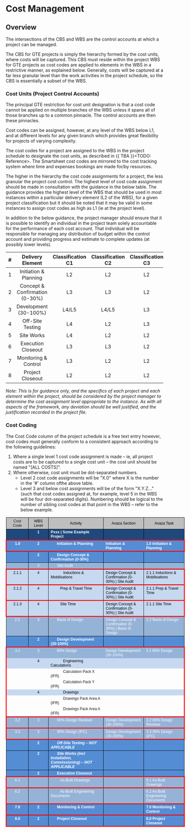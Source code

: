 # Cost Management 

## Overview

The intersections of the CBS and WBS are the control accounts at which a project can be managed.

The CBS for GTE projects is simply the hierarchy formed by the cost units, where costs will be captured. This CBS must reside within the project WBS for GTE projects as cost codes are applied to elements in the WBS in a restrictive manner, as explained below. Generally, costs will be captured at a far less granular level than the work activities in the project schedule, so the CBS is essentially a subset of the WBS.

### Cost Units (Project Control Accounts)

The principal GTE restriction for cost unit designation is that a cost code cannot be applied on multiple branches of the WBS unless it spans all of those branches up to a common pinnacle. The control accounts are then these pinnacles.

Cost codes can be assigned, however, at any level of the WBS below L1, and at different levels for any given branch which provides great flexibility for projects of varying complexity.

The cost codes for a project are assigned to the WBS in the project schedule to designate the cost units, as described in {{ TBA }}<TODO: Reference>. The Smartsheet cost codes are mirrored to the cost tracking system where time and expenses bookings are made for/by resources.

The higher in the hierarchy the cost code assignments for a project, the less granular the project cost control. The highest level of cost code assignment should be made in consultation with the guidance in the below table. The guidance provides the highest level of the WBS that should be used in most instances within a particular delivery element (L2 of the WBS), for a given project classification but it should be noted that it may be valid in some instances to assign cost codes as high as L1 (ie at the project level).

In addition to the below guidance, the project manager should ensure that it is possible to identify an individual in the project team solely accountable for the performance of each cost account. That individual will be responsible for managing any distribution of budget within the control account and providing progress and estimate to complete updates (at possibly lower levels).



|  #  | Delivery Element | Classification C1 | Classification C2 | Classification C3 |
| :-: | :--------------: | :---------------: | :---------------: | :---------------: |
| 1 | Initiation & Planning | L2 | L2 | L2 |
| 2 | Concept & Confirmation (0-30%) | L3 | L3 | L2 |
| 3 | Development (30-100%) | L4/L5 | L4/L5 | L3 |
| 4 | Off-Site Testing | L4 | L2 | L3 |
| 5 | Site Works | L4 | L2 | L2 |
| 6 | Execution Closeout | L3 | L3 | L2 |
| 7 | Monitoring & Control | L3 | L2 | L2 |
| 8 | Project Closeout | L2 | L2 | L2 |

*Note: This is for guidance only, and the specifics of each project and each element within the project, should be considered by the project manager to determine the cost assignment level appropriate to the instance. As with all aspects of the framework, any deviation should be well justified, and the justification recorded in the project file.*


### Cost Coding

The Cost Code column of the project schedule is a free text entry however, cost codes must generally conform to a consistent approach according to the following guidelines:

1. Where a single level 1 cost code assignment is made – ie, all project costs are to be captured to a single cost unit – the cost unit should be named "[ALL COSTS]".
2. Where otherwise, cost unit must be dot-separated numbers.
    - Level 2 cost code assignments will be "X.0" where X is the number in the '#' column ofthe above table.
    - Level 3 and below cost assignments will be of the form "X.Y.Z…" (such that cost codes assigned at, for example, level 5 in the WBS will be four dot-separated digits). Numbering should be logical to the number of sibling cost codes at that point in the WBS – refer to the below example.

<table style="width: 4.3e+2pt;border-collapse:collapse;border:none;">
    <thead>
        <tr>
            <td style="width:49.65pt;border:solid windowtext 1.0pt;background:#BFBFBF;padding:0cm 5.4pt 0cm 5.4pt;">
                <p style='margin-top:3.0pt;margin-right:0cm;margin-bottom:3.0pt;margin-left:0cm;text-align:center;font-size:13px;font-family:"Calibri",sans-serif;'><span style="font-size:12px;">Cost Code</span></p>
            </td>
            <td style="width:42.5pt;border:solid windowtext 1.0pt;border-left:   none;background:#BFBFBF;padding:0cm 5.4pt 0cm 5.4pt;">
                <p style='margin-top:3.0pt;margin-right:0cm;margin-bottom:3.0pt;margin-left:0cm;text-align:center;font-size:13px;font-family:"Calibri",sans-serif;'><span style="font-size:12px;color:black;">WBS Level</span></p>
            </td>
            <td style="width:5.0cm;border:solid windowtext 1.0pt;border-left:   none;background:#BFBFBF;padding:0cm 5.4pt 0cm 5.4pt;">
                <p style='margin-top:3.0pt;margin-right:0cm;margin-bottom:3.0pt;margin-left:0cm;text-align:center;font-size:13px;font-family:"Calibri",sans-serif;'><span style="font-size:12px;color:black;">Activity</span></p>
            </td>
            <td style="width:99.25pt;border:solid windowtext 1.0pt;border-left:   none;background:#BFBFBF;padding:0cm 5.4pt 0cm 5.4pt;">
                <p style='margin-top:3.0pt;margin-right:0cm;margin-bottom:3.0pt;margin-left:0cm;text-align:center;font-size:13px;font-family:"Calibri",sans-serif;'><span style="font-size:12px;color:black;">Avaza Section</span></p>
            </td>
            <td style="width:99.25pt;border:solid windowtext 1.0pt;border-left:   none;background:#BFBFBF;padding:0cm 5.4pt 0cm 5.4pt;">
                <p style='margin-top:3.0pt;margin-right:0cm;margin-bottom:3.0pt;margin-left:0cm;text-align:center;font-size:13px;font-family:"Calibri",sans-serif;'><span style="font-size:12px;color:black;">Avaza Task</span></p>
            </td>
        </tr>
    </thead>
    <tbody>
        <tr>
            <td style="width: 49.65pt;border-top: none;border-left: 1pt solid windowtext;border-bottom: 2.25pt solid red;border-right: 1pt solid windowtext;background: rgb(31, 73, 125);padding: 0cm 5.4pt;vertical-align: top;">
                <p style='margin-top:2.0pt;margin-right:0cm;margin-bottom:2.0pt;margin-left:0cm;font-size:15px;font-family:"Calibri",sans-serif;text-align:center;'><strong><span style="font-size:12px;color:white;">&nbsp;</span></strong></p>
            </td>
            <td style="width: 42.5pt;border-top: none;border-left: none;border-bottom: 2.25pt solid red;border-right: 1pt solid windowtext;background: rgb(31, 73, 125);padding: 0cm 5.4pt;vertical-align: top;">
                <p style='margin-top:2.0pt;margin-right:0cm;margin-bottom:2.0pt;margin-left:0cm;font-size:15px;font-family:"Calibri",sans-serif;text-align:center;'><strong><span style="font-size:12px;color:white;">1</span></strong></p>
            </td>
            <td style="width: 5cm;border-top: none;border-left: none;border-bottom: 2.25pt solid red;border-right: 1pt solid windowtext;background: rgb(31, 73, 125);padding: 0cm 5.4pt;vertical-align: top;">
                <p style='margin-top:2.0pt;margin-right:0cm;margin-bottom:2.0pt;margin-left:0cm;font-size:15px;font-family:"Calibri",sans-serif;'><strong><span style="font-size:12px;color:white;">Pxxx | Some Example Project</span></strong></p>
            </td>
            <td style="width: 99.25pt;border-top: none;border-left: none;border-bottom: 2.25pt solid red;border-right: 1pt solid windowtext;background: rgb(31, 73, 125);padding: 0cm 5.4pt;vertical-align: top;">
                <p style='margin-top:2.0pt;margin-right:0cm;margin-bottom:2.0pt;margin-left:0cm;font-size:15px;font-family:"Calibri",sans-serif;'><strong><span style="font-size:12px;color:white;">&nbsp;</span></strong></p>
            </td>
            <td style="width: 99.25pt;border-top: none;border-left: none;border-bottom: 2.25pt solid red;border-right: 1pt solid windowtext;background: rgb(31, 73, 125);padding: 0cm 5.4pt;vertical-align: top;">
                <p style='margin-top:2.0pt;margin-right:0cm;margin-bottom:2.0pt;margin-left:0cm;font-size:15px;font-family:"Calibri",sans-serif;'><strong><span style="font-size:12px;color:white;">&nbsp;</span></strong></p>
            </td>
        </tr>
        <tr>
            <td style="width: 49.65pt;border-top: none;border-left: 2.25pt solid red;border-bottom: 2.25pt solid red;border-right: none;background: rgb(84, 141, 212);padding: 0cm 5.4pt;vertical-align: top;">
                <p style='margin-top:2.0pt;margin-right:0cm;margin-bottom:2.0pt;margin-left:0cm;font-size:15px;font-family:"Calibri",sans-serif;text-align:center;'><strong><span style="font-size:12px;color:white;">1.0</span></strong></p>
            </td>
            <td style="width: 42.5pt;border-top: none;border-right: none;border-left: none;border-image: initial;border-bottom: 2.25pt solid red;background: rgb(84, 141, 212);padding: 0cm 5.4pt;vertical-align: top;">
                <p style='margin-top:2.0pt;margin-right:0cm;margin-bottom:2.0pt;margin-left:0cm;font-size:15px;font-family:"Calibri",sans-serif;text-align:center;'><strong><span style="font-size:12px;color:white;">2</span></strong></p>
            </td>
            <td style="width: 5cm;border-top: none;border-right: none;border-left: none;border-image: initial;border-bottom: 2.25pt solid red;background: rgb(84, 141, 212);padding: 0cm 5.4pt;vertical-align: top;">
                <p style='margin-top:2.0pt;margin-right:0cm;margin-bottom:2.0pt;margin-left:0cm;font-size:15px;font-family:"Calibri",sans-serif;'><strong><span style="font-size:12px;color:white;">&nbsp; &nbsp; &nbsp; Initiation &amp; Planning</span></strong></p>
            </td>
            <td style="width: 99.25pt;border-top: none;border-right: none;border-left: none;border-image: initial;border-bottom: 2.25pt solid red;background: rgb(84, 141, 212);padding: 0cm 5.4pt;vertical-align: top;">
                <p style='margin-top:2.0pt;margin-right:0cm;margin-bottom:2.0pt;margin-left:0cm;font-size:15px;font-family:"Calibri",sans-serif;'><strong><span style="font-size:12px;color:white;">Initiation &amp; Planning</span></strong></p>
            </td>
            <td style="width: 99.25pt;border-top: none;border-left: none;border-bottom: 2.25pt solid red;border-right: 2.25pt solid red;background: rgb(84, 141, 212);padding: 0cm 5.4pt;vertical-align: top;">
                <p style='margin-top:2.0pt;margin-right:0cm;margin-bottom:2.0pt;margin-left:0cm;font-size:15px;font-family:"Calibri",sans-serif;'><strong><span style="font-size:12px;color:white;">1.0 Initiation &amp; Planning</span></strong></p>
            </td>
        </tr>
        <tr>
            <td style="width: 49.65pt;border-right: 1pt solid windowtext;border-bottom: 1pt solid windowtext;border-left: 1pt solid windowtext;border-image: initial;border-top: none;background: rgb(84, 141, 212);padding: 0cm 5.4pt;vertical-align: top;">
                <p style='margin-top:2.0pt;margin-right:0cm;margin-bottom:2.0pt;margin-left:0cm;font-size:15px;font-family:"Calibri",sans-serif;text-align:center;'><strong><span style="font-size:12px;color:white;">&nbsp;</span></strong></p>
            </td>
            <td style="width: 42.5pt;border-top: none;border-left: none;border-bottom: 1pt solid windowtext;border-right: 1pt solid windowtext;background: rgb(84, 141, 212);padding: 0cm 5.4pt;vertical-align: top;">
                <p style='margin-top:2.0pt;margin-right:0cm;margin-bottom:2.0pt;margin-left:0cm;font-size:15px;font-family:"Calibri",sans-serif;text-align:center;'><strong><span style="font-size:12px;color:white;">2</span></strong></p>
            </td>
            <td style="width: 5cm;border-top: none;border-left: none;border-bottom: 1pt solid windowtext;border-right: 1pt solid windowtext;background: rgb(84, 141, 212);padding: 0cm 5.4pt;vertical-align: top;">
                <p style='margin-top:2.0pt;margin-right:0cm;margin-bottom:2.0pt;margin-left:0cm;font-size:15px;font-family:"Calibri",sans-serif;'><strong><span style="font-size:12px;color:white;">&nbsp; &nbsp; &nbsp; Design Concept &amp; Confirmation (0-30%)</span></strong></p>
            </td>
            <td style="width: 99.25pt;border-top: none;border-left: none;border-bottom: 1pt solid windowtext;border-right: 1pt solid windowtext;background: rgb(84, 141, 212);padding: 0cm 5.4pt;vertical-align: top;">
                <p style='margin-top:2.0pt;margin-right:0cm;margin-bottom:2.0pt;margin-left:0cm;font-size:15px;font-family:"Calibri",sans-serif;'><strong><span style="font-size:12px;color:white;">&nbsp;</span></strong></p>
            </td>
            <td style="width: 99.25pt;border-top: none;border-left: none;border-bottom: 1pt solid windowtext;border-right: 1pt solid windowtext;background: rgb(84, 141, 212);padding: 0cm 5.4pt;vertical-align: top;">
                <p style='margin-top:2.0pt;margin-right:0cm;margin-bottom:2.0pt;margin-left:0cm;font-size:15px;font-family:"Calibri",sans-serif;'><strong><span style="font-size:12px;color:white;">&nbsp;</span></strong></p>
            </td>
        </tr>
        <tr>
            <td style="width: 49.65pt;border-top: none;border-left: 1pt solid windowtext;border-bottom: 2.25pt solid red;border-right: 1pt solid windowtext;background: rgb(149, 179, 215);padding: 0cm 5.4pt;vertical-align: top;">
                <p style='margin-top:2.0pt;margin-right:0cm;margin-bottom:2.0pt;margin-left:0cm;font-size:15px;font-family:"Calibri",sans-serif;text-align:center;'><span style="font-size:12px;color:white;">&nbsp;</span></p>
            </td>
            <td style="width: 42.5pt;border-top: none;border-left: none;border-bottom: 2.25pt solid red;border-right: 1pt solid windowtext;background: rgb(149, 179, 215);padding: 0cm 5.4pt;vertical-align: top;">
                <p style='margin-top:2.0pt;margin-right:0cm;margin-bottom:2.0pt;margin-left:0cm;font-size:15px;font-family:"Calibri",sans-serif;text-align:center;'><span style="font-size:12px;color:white;">3</span></p>
            </td>
            <td style="width: 5cm;border-top: none;border-left: none;border-bottom: 2.25pt solid red;border-right: 1pt solid windowtext;background: rgb(149, 179, 215);padding: 0cm 5.4pt;vertical-align: top;">
                <p style='margin-top:2.0pt;margin-right:0cm;margin-bottom:2.0pt;margin-left:0cm;font-size:15px;font-family:"Calibri",sans-serif;'><span style="font-size:12px;color:white;">&nbsp; &nbsp; &nbsp; Site Audit</span></p>
            </td>
            <td style="width: 99.25pt;border-top: none;border-left: none;border-bottom: 2.25pt solid red;border-right: 1pt solid windowtext;background: rgb(149, 179, 215);padding: 0cm 5.4pt;vertical-align: top;">
                <p style='margin-top:2.0pt;margin-right:0cm;margin-bottom:2.0pt;margin-left:0cm;font-size:15px;font-family:"Calibri",sans-serif;'><span style="font-size:12px;color:white;">&nbsp;</span></p>
            </td>
            <td style="width: 99.25pt;border-top: none;border-left: none;border-bottom: 2.25pt solid red;border-right: 1pt solid windowtext;background: rgb(149, 179, 215);padding: 0cm 5.4pt;vertical-align: top;">
                <p style='margin-top:2.0pt;margin-right:0cm;margin-bottom:2.0pt;margin-left:0cm;font-size:15px;font-family:"Calibri",sans-serif;'><span style="font-size:12px;color:white;">&nbsp;</span></p>
            </td>
        </tr>
        <tr>
            <td style="width: 49.65pt;border-top: none;border-left: 2.25pt solid red;border-bottom: 2.25pt solid red;border-right: 1pt solid windowtext;background: rgb(198, 217, 241);padding: 0cm 5.4pt;vertical-align: top;">
                <p style='margin-top:2.0pt;margin-right:0cm;margin-bottom:2.0pt;margin-left:0cm;font-size:15px;font-family:"Calibri",sans-serif;text-align:center;'><span style="font-size:12px;color:black;">2.1.1</span></p>
            </td>
            <td style="width: 42.5pt;border-top: none;border-left: none;border-bottom: 2.25pt solid red;border-right: 1pt solid windowtext;background: rgb(198, 217, 241);padding: 0cm 5.4pt;vertical-align: top;">
                <p style='margin-top:2.0pt;margin-right:0cm;margin-bottom:2.0pt;margin-left:0cm;font-size:15px;font-family:"Calibri",sans-serif;text-align:center;'><span style="font-size:12px;color:black;">4</span></p>
            </td>
            <td style="width: 5cm;border-top: none;border-left: none;border-bottom: 2.25pt solid red;border-right: 1pt solid windowtext;background: rgb(198, 217, 241);padding: 0cm 5.4pt;vertical-align: top;">
                <p style='margin-top:2.0pt;margin-right:0cm;margin-bottom:2.0pt;margin-left:0cm;font-size:15px;font-family:"Calibri",sans-serif;'><span style="font-size:12px;color:black;">&nbsp; &nbsp; &nbsp; &nbsp; &nbsp; &nbsp; Inductions &amp; Mobilisations</span></p>
            </td>
            <td style="width: 99.25pt;border-top: none;border-left: none;border-bottom: 2.25pt solid red;border-right: 1pt solid windowtext;background: rgb(198, 217, 241);padding: 0cm 5.4pt;vertical-align: top;">
                <p style='margin-top:2.0pt;margin-right:0cm;margin-bottom:2.0pt;margin-left:0cm;font-size:15px;font-family:"Calibri",sans-serif;'><span style="font-size:12px;color:black;">Design Concept &amp; Confirmation (0-30%) | Site Audit</span></p>
            </td>
            <td style="width: 99.25pt;border-top: none;border-left: none;border-bottom: 2.25pt solid red;border-right: 2.25pt solid red;background: rgb(198, 217, 241);padding: 0cm 5.4pt;vertical-align: top;">
                <p style='margin-top:2.0pt;margin-right:0cm;margin-bottom:2.0pt;margin-left:0cm;font-size:15px;font-family:"Calibri",sans-serif;'><span style="font-size:12px;color:black;">2.1.1 Inductions &amp; Mobilisations</span></p>
            </td>
        </tr>
        <tr>
            <td style="width: 49.65pt;border-top: none;border-left: 2.25pt solid red;border-bottom: 2.25pt solid red;border-right: 1pt solid windowtext;background: rgb(198, 217, 241);padding: 0cm 5.4pt;vertical-align: top;">
                <p style='margin-top:2.0pt;margin-right:0cm;margin-bottom:2.0pt;margin-left:0cm;font-size:15px;font-family:"Calibri",sans-serif;text-align:center;'><span style="font-size:12px;color:black;">2.1.2</span></p>
            </td>
            <td style="width: 42.5pt;border-top: none;border-left: none;border-bottom: 2.25pt solid red;border-right: 1pt solid windowtext;background: rgb(198, 217, 241);padding: 0cm 5.4pt;vertical-align: top;">
                <p style='margin-top:2.0pt;margin-right:0cm;margin-bottom:2.0pt;margin-left:0cm;font-size:15px;font-family:"Calibri",sans-serif;text-align:center;'><span style="font-size:12px;color:black;">4</span></p>
            </td>
            <td style="width: 5cm;border-top: none;border-left: none;border-bottom: 2.25pt solid red;border-right: 1pt solid windowtext;background: rgb(198, 217, 241);padding: 0cm 5.4pt;vertical-align: top;">
                <p style='margin-top:2.0pt;margin-right:0cm;margin-bottom:2.0pt;margin-left:0cm;font-size:15px;font-family:"Calibri",sans-serif;'><span style="font-size:12px;color:black;">&nbsp; &nbsp; &nbsp; &nbsp; &nbsp;Prep &amp; Travel Time</span></p>
            </td>
            <td style="width: 99.25pt;border-top: none;border-left: none;border-bottom: 2.25pt solid red;border-right: 1pt solid windowtext;background: rgb(198, 217, 241);padding: 0cm 5.4pt;vertical-align: top;">
                <p style='margin-top:2.0pt;margin-right:0cm;margin-bottom:2.0pt;margin-left:0cm;font-size:15px;font-family:"Calibri",sans-serif;'><span style="font-size:12px;color:black;">Design Concept &amp; Confirmation (0-30%) | Site Audit</span></p>
            </td>
            <td style="width: 99.25pt;border-top: none;border-left: none;border-bottom: 2.25pt solid red;border-right: 2.25pt solid red;background: rgb(198, 217, 241);padding: 0cm 5.4pt;vertical-align: top;">
                <p style='margin-top:2.0pt;margin-right:0cm;margin-bottom:2.0pt;margin-left:0cm;font-size:15px;font-family:"Calibri",sans-serif;'><span style="font-size:12px;color:black;">2.1.1 Prep &amp; Travel Time</span></p>
            </td>
        </tr>
        <tr>
            <td style="width: 49.65pt;border-top: none;border-left: 2.25pt solid red;border-bottom: 2.25pt solid red;border-right: 1pt solid windowtext;background: rgb(198, 217, 241);padding: 0cm 5.4pt;vertical-align: top;">
                <p style='margin-top:2.0pt;margin-right:0cm;margin-bottom:2.0pt;margin-left:0cm;font-size:15px;font-family:"Calibri",sans-serif;text-align:center;'><span style="font-size:12px;color:black;">2.1.3</span></p>
            </td>
            <td style="width: 42.5pt;border-top: none;border-left: none;border-bottom: 2.25pt solid red;border-right: 1pt solid windowtext;background: rgb(198, 217, 241);padding: 0cm 5.4pt;vertical-align: top;">
                <p style='margin-top:2.0pt;margin-right:0cm;margin-bottom:2.0pt;margin-left:0cm;font-size:15px;font-family:"Calibri",sans-serif;text-align:center;'><span style="font-size:12px;color:black;">4</span></p>
            </td>
            <td style="width: 5cm;border-top: none;border-left: none;border-bottom: 2.25pt solid red;border-right: 1pt solid windowtext;background: rgb(198, 217, 241);padding: 0cm 5.4pt;vertical-align: top;">
                <p style='margin-top:2.0pt;margin-right:0cm;margin-bottom:2.0pt;margin-left:0cm;font-size:15px;font-family:"Calibri",sans-serif;'><span style="font-size:12px;color:black;">&nbsp; &nbsp; &nbsp; &nbsp; &nbsp;Site Time</span></p>
            </td>
            <td style="width: 99.25pt;border-top: none;border-left: none;border-bottom: 2.25pt solid red;border-right: 1pt solid windowtext;background: rgb(198, 217, 241);padding: 0cm 5.4pt;vertical-align: top;">
                <p style='margin-top:2.0pt;margin-right:0cm;margin-bottom:2.0pt;margin-left:0cm;font-size:15px;font-family:"Calibri",sans-serif;'><span style="font-size:12px;color:black;">Design Concept &amp; Confirmation (0-30%) | Site Audit</span></p>
            </td>
            <td style="width: 99.25pt;border-top: none;border-left: none;border-bottom: 2.25pt solid red;border-right: 2.25pt solid red;background: rgb(198, 217, 241);padding: 0cm 5.4pt;vertical-align: top;">
                <p style='margin-top:2.0pt;margin-right:0cm;margin-bottom:2.0pt;margin-left:0cm;font-size:15px;font-family:"Calibri",sans-serif;'><span style="font-size:12px;color:black;">2.1.1 Site Time</span></p>
            </td>
        </tr>
        <tr>
            <td style="width: 49.65pt;border-right: 1pt solid windowtext;border-bottom: 1pt solid windowtext;border-left: 1pt solid windowtext;border-image: initial;border-top: none;background: rgb(149, 179, 215);padding: 0cm 5.4pt;vertical-align: top;">
                <p style='margin-top:2.0pt;margin-right:0cm;margin-bottom:2.0pt;margin-left:0cm;font-size:15px;font-family:"Calibri",sans-serif;text-align:center;'><span style="font-size:12px;color:white;">2.2</span></p>
            </td>
            <td style="width: 42.5pt;border-top: none;border-left: none;border-bottom: 1pt solid windowtext;border-right: 1pt solid windowtext;background: rgb(149, 179, 215);padding: 0cm 5.4pt;vertical-align: top;">
                <p style='margin-top:2.0pt;margin-right:0cm;margin-bottom:2.0pt;margin-left:0cm;font-size:15px;font-family:"Calibri",sans-serif;text-align:center;'><span style="font-size:12px;color:white;">3</span></p>
            </td>
            <td style="width: 5cm;border-top: none;border-left: none;border-bottom: 1pt solid windowtext;border-right: 1pt solid windowtext;background: rgb(149, 179, 215);padding: 0cm 5.4pt;vertical-align: top;">
                <p style='margin-top:2.0pt;margin-right:0cm;margin-bottom:2.0pt;margin-left:0cm;font-size:15px;font-family:"Calibri",sans-serif;'><span style="font-size:12px;color:white;">&nbsp; &nbsp; &nbsp; Basis of Design</span></p>
            </td>
            <td style="width: 99.25pt;border-top: none;border-left: none;border-bottom: 1pt solid windowtext;border-right: 1pt solid windowtext;background: rgb(149, 179, 215);padding: 0cm 5.4pt;vertical-align: top;">
                <p style='margin-top:2.0pt;margin-right:0cm;margin-bottom:2.0pt;margin-left:0cm;font-size:15px;font-family:"Calibri",sans-serif;'><span style="font-size:12px;color:white;">Design Concept &amp; Confirmation (0-30%) | Basis of Design</span></p>
            </td>
            <td style="width: 99.25pt;border-top: none;border-left: none;border-bottom: 1pt solid windowtext;border-right: 1pt solid windowtext;background: rgb(149, 179, 215);padding: 0cm 5.4pt;vertical-align: top;">
                <p style='margin-top:2.0pt;margin-right:0cm;margin-bottom:2.0pt;margin-left:0cm;font-size:15px;font-family:"Calibri",sans-serif;'><span style="font-size:12px;color:white;">2.2 Basis of Design</span></p>
            </td>
        </tr>
        <tr>
            <td style="width: 49.65pt;border-top: none;border-left: 1pt solid windowtext;border-bottom: 2.25pt solid red;border-right: 1pt solid windowtext;background: rgb(84, 141, 212);padding: 0cm 5.4pt;vertical-align: top;">
                <p style='margin-top:2.0pt;margin-right:0cm;margin-bottom:2.0pt;margin-left:0cm;font-size:15px;font-family:"Calibri",sans-serif;text-align:center;'><strong><span style="font-size:12px;color:white;">&nbsp;</span></strong></p>
            </td>
            <td style="width: 42.5pt;border-top: none;border-left: none;border-bottom: 2.25pt solid red;border-right: 1pt solid windowtext;background: rgb(84, 141, 212);padding: 0cm 5.4pt;vertical-align: top;">
                <p style='margin-top:2.0pt;margin-right:0cm;margin-bottom:2.0pt;margin-left:0cm;font-size:15px;font-family:"Calibri",sans-serif;text-align:center;'><strong><span style="font-size:12px;color:white;">2</span></strong></p>
            </td>
            <td style="width: 5cm;border-top: none;border-left: none;border-bottom: 2.25pt solid red;border-right: 1pt solid windowtext;background: rgb(84, 141, 212);padding: 0cm 5.4pt;vertical-align: top;">
                <p style='margin-top:2.0pt;margin-right:0cm;margin-bottom:2.0pt;margin-left:0cm;font-size:15px;font-family:"Calibri",sans-serif;'><strong><span style="font-size:12px;color:white;">&nbsp; &nbsp; &nbsp; Design Development (30-100%)</span></strong></p>
            </td>
            <td style="width: 99.25pt;border-top: none;border-left: none;border-bottom: 2.25pt solid red;border-right: 1pt solid windowtext;background: rgb(84, 141, 212);padding: 0cm 5.4pt;vertical-align: top;">
                <p style='margin-top:2.0pt;margin-right:0cm;margin-bottom:2.0pt;margin-left:0cm;font-size:15px;font-family:"Calibri",sans-serif;'><strong><span style="font-size:12px;color:white;">&nbsp;</span></strong></p>
            </td>
            <td style="width: 99.25pt;border-top: none;border-left: none;border-bottom: 2.25pt solid red;border-right: 1pt solid windowtext;background: rgb(84, 141, 212);padding: 0cm 5.4pt;vertical-align: top;">
                <p style='margin-top:2.0pt;margin-right:0cm;margin-bottom:2.0pt;margin-left:0cm;font-size:15px;font-family:"Calibri",sans-serif;'><strong><span style="font-size:12px;color:white;">&nbsp;</span></strong></p>
            </td>
        </tr>
        <tr>
            <td style="width: 49.65pt;border-top: none;border-right: none;border-bottom: none;border-image: initial;border-left: 2.25pt solid red;background: rgb(149, 179, 215);padding: 0cm 5.4pt;vertical-align: top;">
                <p style='margin-top:2.0pt;margin-right:0cm;margin-bottom:2.0pt;margin-left:0cm;font-size:15px;font-family:"Calibri",sans-serif;text-align:center;'><span style="font-size:12px;color:white;">3.1</span></p>
            </td>
            <td style="width: 42.5pt;border: none;background: rgb(149, 179, 215);padding: 0cm 5.4pt;vertical-align: top;">
                <p style='margin-top:2.0pt;margin-right:0cm;margin-bottom:2.0pt;margin-left:0cm;font-size:15px;font-family:"Calibri",sans-serif;text-align:center;'><span style="font-size:12px;color:white;">3</span></p>
            </td>
            <td style="width: 5cm;border: none;background: rgb(149, 179, 215);padding: 0cm 5.4pt;vertical-align: top;">
                <p style='margin-top:2.0pt;margin-right:0cm;margin-bottom:2.0pt;margin-left:0cm;font-size:15px;font-family:"Calibri",sans-serif;'><span style="font-size:12px;color:white;">&nbsp; &nbsp; &nbsp; 60% Design</span></p>
            </td>
            <td style="width: 99.25pt;border: none;background: rgb(149, 179, 215);padding: 0cm 5.4pt;vertical-align: top;">
                <p style='margin-top:2.0pt;margin-right:0cm;margin-bottom:2.0pt;margin-left:0cm;font-size:15px;font-family:"Calibri",sans-serif;'><span style="font-size:12px;color:white;">Design Development (30-100%)</span></p>
            </td>
            <td style="width: 99.25pt;border-top: none;border-bottom: none;border-left: none;border-image: initial;border-right: 2.25pt solid red;background: rgb(149, 179, 215);padding: 0cm 5.4pt;vertical-align: top;">
                <p style='margin-top:2.0pt;margin-right:0cm;margin-bottom:2.0pt;margin-left:0cm;font-size:15px;font-family:"Calibri",sans-serif;'><span style="font-size:12px;color:white;">3.1 60% Design</span></p>
            </td>
        </tr>
        <tr>
            <td style="width: 49.65pt;border-top: none;border-right: none;border-bottom: none;border-image: initial;border-left: 2.25pt solid red;background: rgb(198, 217, 241);padding: 0cm 5.4pt;vertical-align: top;">
                <p style='margin-top:2.0pt;margin-right:0cm;margin-bottom:2.0pt;margin-left:0cm;font-size:15px;font-family:"Calibri",sans-serif;text-align:center;'><span style="font-size:12px;">&nbsp;</span></p>
            </td>
            <td style="width: 42.5pt;border: none;background: rgb(198, 217, 241);padding: 0cm 5.4pt;vertical-align: top;">
                <p style='margin-top:2.0pt;margin-right:0cm;margin-bottom:2.0pt;margin-left:0cm;font-size:15px;font-family:"Calibri",sans-serif;text-align:center;'><span style="font-size:12px;color:black;">4</span></p>
            </td>
            <td style="width: 5cm;border: none;background: rgb(198, 217, 241);padding: 0cm 5.4pt;vertical-align: top;">
                <p style='margin-top:2.0pt;margin-right:0cm;margin-bottom:2.0pt;margin-left:0cm;font-size:15px;font-family:"Calibri",sans-serif;'><span style="font-size:12px;color:black;">&nbsp; &nbsp; &nbsp; &nbsp; &nbsp; &nbsp; Engineering Calculations</span></p>
            </td>
            <td style="width: 99.25pt;border: none;background: rgb(198, 217, 241);padding: 0cm 5.4pt;vertical-align: top;">
                <p style='margin-top:2.0pt;margin-right:0cm;margin-bottom:2.0pt;margin-left:0cm;font-size:15px;font-family:"Calibri",sans-serif;'><span style="font-size:12px;">&nbsp;</span></p>
            </td>
            <td style="width: 99.25pt;border-top: none;border-bottom: none;border-left: none;border-image: initial;border-right: 2.25pt solid red;background: rgb(198, 217, 241);padding: 0cm 5.4pt;vertical-align: top;">
                <p style='margin-top:2.0pt;margin-right:0cm;margin-bottom:2.0pt;margin-left:0cm;font-size:15px;font-family:"Calibri",sans-serif;'><span style="font-size:12px;">&nbsp;</span></p>
            </td>
        </tr>
        <tr>
            <td style="width: 49.65pt;border-top: none;border-right: none;border-bottom: none;border-image: initial;border-left: 2.25pt solid red;padding: 0cm 5.4pt;vertical-align: top;">
                <p style='margin-top:2.0pt;margin-right:0cm;margin-bottom:2.0pt;margin-left:0cm;font-size:15px;font-family:"Calibri",sans-serif;text-align:center;'><span style="font-size:12px;">&nbsp;</span></p>
            </td>
            <td style="width: 42.5pt;border: none;padding: 0cm 5.4pt;vertical-align: top;">
                <p style='margin-top:2.0pt;margin-right:0cm;margin-bottom:2.0pt;margin-left:0cm;font-size:15px;font-family:"Calibri",sans-serif;text-align:center;'><span style="font-size:12px;">&nbsp;</span></p>
            </td>
            <td style="width: 5cm;border: none;padding: 0cm 5.4pt;vertical-align: top;">
                <p style='margin-top:2.0pt;margin-right:0cm;margin-bottom:2.0pt;margin-left:0cm;font-size:15px;font-family:"Calibri",sans-serif;'><span style="font-size:12px;">&nbsp; &nbsp; &nbsp; &nbsp; &nbsp; &nbsp; Calculation Pack X (IFR)</span></p>
            </td>
            <td style="width: 99.25pt;border: none;padding: 0cm 5.4pt;vertical-align: top;">
                <p style='margin-top:2.0pt;margin-right:0cm;margin-bottom:2.0pt;margin-left:0cm;font-size:15px;font-family:"Calibri",sans-serif;'><span style="font-size:12px;">&nbsp;</span></p>
            </td>
            <td style="width: 99.25pt;border-top: none;border-bottom: none;border-left: none;border-image: initial;border-right: 2.25pt solid red;padding: 0cm 5.4pt;vertical-align: top;">
                <p style='margin-top:2.0pt;margin-right:0cm;margin-bottom:2.0pt;margin-left:0cm;font-size:15px;font-family:"Calibri",sans-serif;'><span style="font-size:12px;">&nbsp;</span></p>
            </td>
        </tr>
        <tr>
            <td style="width: 49.65pt;border-top: none;border-right: none;border-bottom: none;border-image: initial;border-left: 2.25pt solid red;padding: 0cm 5.4pt;vertical-align: top;">
                <p style='margin-top:2.0pt;margin-right:0cm;margin-bottom:2.0pt;margin-left:0cm;font-size:15px;font-family:"Calibri",sans-serif;text-align:center;'><span style="font-size:12px;">&nbsp;</span></p>
            </td>
            <td style="width: 42.5pt;border: none;padding: 0cm 5.4pt;vertical-align: top;">
                <p style='margin-top:2.0pt;margin-right:0cm;margin-bottom:2.0pt;margin-left:0cm;font-size:15px;font-family:"Calibri",sans-serif;text-align:center;'><span style="font-size:12px;">&nbsp;</span></p>
            </td>
            <td style="width: 5cm;border: none;padding: 0cm 5.4pt;vertical-align: top;">
                <p style='margin-top:2.0pt;margin-right:0cm;margin-bottom:2.0pt;margin-left:0cm;font-size:15px;font-family:"Calibri",sans-serif;'><span style="font-size:12px;">&nbsp; &nbsp; &nbsp; &nbsp; &nbsp; &nbsp; Calculation Pack Y (IFR)</span></p>
            </td>
            <td style="width: 99.25pt;border: none;padding: 0cm 5.4pt;vertical-align: top;">
                <p style='margin-top:2.0pt;margin-right:0cm;margin-bottom:2.0pt;margin-left:0cm;font-size:15px;font-family:"Calibri",sans-serif;'><span style="font-size:12px;">&nbsp;</span></p>
            </td>
            <td style="width: 99.25pt;border-top: none;border-bottom: none;border-left: none;border-image: initial;border-right: 2.25pt solid red;padding: 0cm 5.4pt;vertical-align: top;">
                <p style='margin-top:2.0pt;margin-right:0cm;margin-bottom:2.0pt;margin-left:0cm;font-size:15px;font-family:"Calibri",sans-serif;'><span style="font-size:12px;">&nbsp;</span></p>
            </td>
        </tr>
        <tr>
            <td style="width: 49.65pt;border-top: none;border-right: none;border-bottom: none;border-image: initial;border-left: 2.25pt solid red;background: rgb(198, 217, 241);padding: 0cm 5.4pt;vertical-align: top;">
                <p style='margin-top:2.0pt;margin-right:0cm;margin-bottom:2.0pt;margin-left:0cm;font-size:15px;font-family:"Calibri",sans-serif;text-align:center;'><span style="font-size:12px;">&nbsp;</span></p>
            </td>
            <td style="width: 42.5pt;border: none;background: rgb(198, 217, 241);padding: 0cm 5.4pt;vertical-align: top;">
                <p style='margin-top:2.0pt;margin-right:0cm;margin-bottom:2.0pt;margin-left:0cm;font-size:15px;font-family:"Calibri",sans-serif;text-align:center;'><span style="font-size:12px;color:black;">4</span></p>
            </td>
            <td style="width: 5cm;border: none;background: rgb(198, 217, 241);padding: 0cm 5.4pt;vertical-align: top;">
                <p style='margin-top:2.0pt;margin-right:0cm;margin-bottom:2.0pt;margin-left:0cm;font-size:15px;font-family:"Calibri",sans-serif;'><span style="font-size:12px;color:black;">&nbsp; &nbsp; &nbsp; &nbsp; &nbsp; &nbsp; Drawings</span></p>
            </td>
            <td style="width: 99.25pt;border: none;background: rgb(198, 217, 241);padding: 0cm 5.4pt;vertical-align: top;">
                <p style='margin-top:2.0pt;margin-right:0cm;margin-bottom:2.0pt;margin-left:0cm;font-size:15px;font-family:"Calibri",sans-serif;'><span style="font-size:12px;">&nbsp;</span></p>
            </td>
            <td style="width: 99.25pt;border-top: none;border-bottom: none;border-left: none;border-image: initial;border-right: 2.25pt solid red;background: rgb(198, 217, 241);padding: 0cm 5.4pt;vertical-align: top;">
                <p style='margin-top:2.0pt;margin-right:0cm;margin-bottom:2.0pt;margin-left:0cm;font-size:15px;font-family:"Calibri",sans-serif;'><span style="font-size:12px;">&nbsp;</span></p>
            </td>
        </tr>
        <tr>
            <td style="width: 49.65pt;border-top: none;border-right: none;border-bottom: none;border-image: initial;border-left: 2.25pt solid red;padding: 0cm 5.4pt;vertical-align: top;">
                <p style='margin-top:2.0pt;margin-right:0cm;margin-bottom:2.0pt;margin-left:0cm;font-size:15px;font-family:"Calibri",sans-serif;text-align:center;'><span style="font-size:12px;">&nbsp;</span></p>
            </td>
            <td style="width: 42.5pt;border: none;padding: 0cm 5.4pt;vertical-align: top;">
                <p style='margin-top:2.0pt;margin-right:0cm;margin-bottom:2.0pt;margin-left:0cm;font-size:15px;font-family:"Calibri",sans-serif;text-align:center;'><span style="font-size:12px;">&nbsp;</span></p>
            </td>
            <td style="width: 5cm;border: none;padding: 0cm 5.4pt;vertical-align: top;">
                <p style='margin-top:2.0pt;margin-right:0cm;margin-bottom:2.0pt;margin-left:0cm;font-size:15px;font-family:"Calibri",sans-serif;'><span style="font-size:12px;">&nbsp; &nbsp; &nbsp; &nbsp; &nbsp; &nbsp; Drawings Pack Area A (IFR)</span></p>
            </td>
            <td style="width: 99.25pt;border: none;padding: 0cm 5.4pt;vertical-align: top;">
                <p style='margin-top:2.0pt;margin-right:0cm;margin-bottom:2.0pt;margin-left:0cm;font-size:15px;font-family:"Calibri",sans-serif;'><span style="font-size:12px;">&nbsp;</span></p>
            </td>
            <td style="width: 99.25pt;border-top: none;border-bottom: none;border-left: none;border-image: initial;border-right: 2.25pt solid red;padding: 0cm 5.4pt;vertical-align: top;">
                <p style='margin-top:2.0pt;margin-right:0cm;margin-bottom:2.0pt;margin-left:0cm;font-size:15px;font-family:"Calibri",sans-serif;'><span style="font-size:12px;">&nbsp;</span></p>
            </td>
        </tr>
        <tr>
            <td style="width: 49.65pt;border-top: none;border-left: 2.25pt solid red;border-bottom: 2.25pt solid red;border-right: none;padding: 0cm 5.4pt;vertical-align: top;">
                <p style='margin-top:2.0pt;margin-right:0cm;margin-bottom:2.0pt;margin-left:0cm;font-size:15px;font-family:"Calibri",sans-serif;text-align:center;'><span style="font-size:12px;">&nbsp;</span></p>
            </td>
            <td style="width: 42.5pt;border-top: none;border-right: none;border-left: none;border-image: initial;border-bottom: 2.25pt solid red;padding: 0cm 5.4pt;vertical-align: top;">
                <p style='margin-top:2.0pt;margin-right:0cm;margin-bottom:2.0pt;margin-left:0cm;font-size:15px;font-family:"Calibri",sans-serif;text-align:center;'><span style="font-size:12px;">&nbsp;</span></p>
            </td>
            <td style="width: 5cm;border-top: none;border-right: none;border-left: none;border-image: initial;border-bottom: 2.25pt solid red;padding: 0cm 5.4pt;vertical-align: top;">
                <p style='margin-top:2.0pt;margin-right:0cm;margin-bottom:2.0pt;margin-left:0cm;font-size:15px;font-family:"Calibri",sans-serif;'><span style="font-size:12px;">&nbsp; &nbsp; &nbsp; &nbsp; &nbsp; &nbsp; Drawings Pack Area A (IFR)</span></p>
            </td>
            <td style="width: 99.25pt;border-top: none;border-right: none;border-left: none;border-image: initial;border-bottom: 2.25pt solid red;padding: 0cm 5.4pt;vertical-align: top;">
                <p style='margin-top:2.0pt;margin-right:0cm;margin-bottom:2.0pt;margin-left:0cm;font-size:15px;font-family:"Calibri",sans-serif;'><span style="font-size:12px;">&nbsp;</span></p>
            </td>
            <td style="width: 99.25pt;border-top: none;border-left: none;border-bottom: 2.25pt solid red;border-right: 2.25pt solid red;padding: 0cm 5.4pt;vertical-align: top;">
                <p style='margin-top:2.0pt;margin-right:0cm;margin-bottom:2.0pt;margin-left:0cm;font-size:15px;font-family:"Calibri",sans-serif;'><span style="font-size:12px;">&nbsp;</span></p>
            </td>
        </tr>
        <tr>
            <td style="width: 49.65pt;border-top: none;border-left: 2.25pt solid red;border-bottom: 2.25pt solid red;border-right: 1pt solid windowtext;background: rgb(149, 179, 215);padding: 0cm 5.4pt;vertical-align: top;">
                <p style='margin-top:2.0pt;margin-right:0cm;margin-bottom:2.0pt;margin-left:0cm;font-size:15px;font-family:"Calibri",sans-serif;text-align:center;'><span style="font-size:12px;color:white;">3.2</span></p>
            </td>
            <td style="width: 42.5pt;border-top: none;border-left: none;border-bottom: 2.25pt solid red;border-right: 1pt solid windowtext;background: rgb(149, 179, 215);padding: 0cm 5.4pt;vertical-align: top;">
                <p style='margin-top:2.0pt;margin-right:0cm;margin-bottom:2.0pt;margin-left:0cm;font-size:15px;font-family:"Calibri",sans-serif;text-align:center;'><span style="font-size:12px;color:white;">3</span></p>
            </td>
            <td style="width: 5cm;border-top: none;border-left: none;border-bottom: 2.25pt solid red;border-right: 1pt solid windowtext;background: rgb(149, 179, 215);padding: 0cm 5.4pt;vertical-align: top;">
                <p style='margin-top:2.0pt;margin-right:0cm;margin-bottom:2.0pt;margin-left:0cm;font-size:15px;font-family:"Calibri",sans-serif;'><span style="font-size:12px;color:white;">&nbsp; &nbsp; &nbsp; 60% Design Reviews</span></p>
            </td>
            <td style="width: 99.25pt;border-top: none;border-left: none;border-bottom: 2.25pt solid red;border-right: 1pt solid windowtext;background: rgb(149, 179, 215);padding: 0cm 5.4pt;vertical-align: top;">
                <p style='margin-top:2.0pt;margin-right:0cm;margin-bottom:2.0pt;margin-left:0cm;font-size:15px;font-family:"Calibri",sans-serif;'><span style="font-size:12px;color:white;">Design Development (30-100%)</span></p>
            </td>
            <td style="width: 99.25pt;border-top: none;border-left: none;border-bottom: 2.25pt solid red;border-right: 2.25pt solid red;background: rgb(149, 179, 215);padding: 0cm 5.4pt;vertical-align: top;">
                <p style='margin-top:2.0pt;margin-right:0cm;margin-bottom:2.0pt;margin-left:0cm;font-size:15px;font-family:"Calibri",sans-serif;'><span style="font-size:12px;color:white;">3.2 60% Design Reviews</span></p>
            </td>
        </tr>
        <tr>
            <td style="width: 49.65pt;border-top: none;border-left: 2.25pt solid red;border-bottom: 2.25pt solid red;border-right: 1pt solid windowtext;background: rgb(149, 179, 215);padding: 0cm 5.4pt;vertical-align: top;">
                <p style='margin-top:2.0pt;margin-right:0cm;margin-bottom:2.0pt;margin-left:0cm;font-size:15px;font-family:"Calibri",sans-serif;text-align:center;'><span style="font-size:12px;color:white;">3.3</span></p>
            </td>
            <td style="width: 42.5pt;border-top: none;border-left: none;border-bottom: 2.25pt solid red;border-right: 1pt solid windowtext;background: rgb(149, 179, 215);padding: 0cm 5.4pt;vertical-align: top;">
                <p style='margin-top:2.0pt;margin-right:0cm;margin-bottom:2.0pt;margin-left:0cm;font-size:15px;font-family:"Calibri",sans-serif;text-align:center;'><span style="font-size:12px;color:white;">3</span></p>
            </td>
            <td style="width: 5cm;border-top: none;border-left: none;border-bottom: 2.25pt solid red;border-right: 1pt solid windowtext;background: rgb(149, 179, 215);padding: 0cm 5.4pt;vertical-align: top;">
                <p style='margin-top:2.0pt;margin-right:0cm;margin-bottom:2.0pt;margin-left:0cm;font-size:15px;font-family:"Calibri",sans-serif;'><span style="font-size:12px;color:white;">&nbsp; &nbsp; &nbsp; 90% Design (IFC)</span></p>
            </td>
            <td style="width: 99.25pt;border-top: none;border-left: none;border-bottom: 2.25pt solid red;border-right: 1pt solid windowtext;background: rgb(149, 179, 215);padding: 0cm 5.4pt;vertical-align: top;">
                <p style='margin-top:2.0pt;margin-right:0cm;margin-bottom:2.0pt;margin-left:0cm;font-size:15px;font-family:"Calibri",sans-serif;'><span style="font-size:12px;color:white;">Design Development (30-100%)</span></p>
            </td>
            <td style="width: 99.25pt;border-top: none;border-left: none;border-bottom: 2.25pt solid red;border-right: 2.25pt solid red;background: rgb(149, 179, 215);padding: 0cm 5.4pt;vertical-align: top;">
                <p style='margin-top:2.0pt;margin-right:0cm;margin-bottom:2.0pt;margin-left:0cm;font-size:15px;font-family:"Calibri",sans-serif;'><span style="font-size:12px;color:white;">3.3 90% Design (IFC)</span></p>
            </td>
        </tr>
        <tr>
            <td style="width: 49.65pt;border-right: 1pt solid windowtext;border-bottom: 1pt solid windowtext;border-left: 1pt solid windowtext;border-image: initial;border-top: none;background: rgb(84, 141, 212);padding: 0cm 5.4pt;vertical-align: top;">
                <p style='margin-top:2.0pt;margin-right:0cm;margin-bottom:2.0pt;margin-left:0cm;font-size:15px;font-family:"Calibri",sans-serif;text-align:center;'><strong><span style="font-size:12px;color:white;">&nbsp;</span></strong></p>
            </td>
            <td style="width: 42.5pt;border-top: none;border-left: none;border-bottom: 1pt solid windowtext;border-right: 1pt solid windowtext;background: rgb(84, 141, 212);padding: 0cm 5.4pt;vertical-align: top;">
                <p style='margin-top:2.0pt;margin-right:0cm;margin-bottom:2.0pt;margin-left:0cm;font-size:15px;font-family:"Calibri",sans-serif;text-align:center;'><strong><span style="font-size:12px;color:white;">2</span></strong></p>
            </td>
            <td style="width: 5cm;border-top: none;border-left: none;border-bottom: 1pt solid windowtext;border-right: 1pt solid windowtext;background: rgb(84, 141, 212);padding: 0cm 5.4pt;vertical-align: top;">
                <p style='margin-top:2.0pt;margin-right:0cm;margin-bottom:2.0pt;margin-left:0cm;font-size:15px;font-family:"Calibri",sans-serif;'><strong><em><span style="font-size:12px;color:white;">&nbsp; &nbsp; &nbsp; Off-Site Testing &ndash; NOT APPLICABLE</span></em></strong></p>
            </td>
            <td style="width: 99.25pt;border-top: none;border-left: none;border-bottom: 1pt solid windowtext;border-right: 1pt solid windowtext;background: rgb(84, 141, 212);padding: 0cm 5.4pt;vertical-align: top;">
                <p style='margin-top:2.0pt;margin-right:0cm;margin-bottom:2.0pt;margin-left:0cm;font-size:15px;font-family:"Calibri",sans-serif;'><strong><em><span style="font-size:12px;color:white;">&nbsp;</span></em></strong></p>
            </td>
            <td style="width: 99.25pt;border-top: none;border-left: none;border-bottom: 1pt solid windowtext;border-right: 1pt solid windowtext;background: rgb(84, 141, 212);padding: 0cm 5.4pt;vertical-align: top;">
                <p style='margin-top:2.0pt;margin-right:0cm;margin-bottom:2.0pt;margin-left:0cm;font-size:15px;font-family:"Calibri",sans-serif;'><strong><em><span style="font-size:12px;color:white;">&nbsp;</span></em></strong></p>
            </td>
        </tr>
        <tr>
            <td style="width: 49.65pt;border-right: 1pt solid windowtext;border-bottom: 1pt solid windowtext;border-left: 1pt solid windowtext;border-image: initial;border-top: none;background: rgb(84, 141, 212);padding: 0cm 5.4pt;vertical-align: top;">
                <p style='margin-top:2.0pt;margin-right:0cm;margin-bottom:2.0pt;margin-left:0cm;font-size:15px;font-family:"Calibri",sans-serif;text-align:center;'><strong><span style="font-size:12px;color:white;">&nbsp;</span></strong></p>
            </td>
            <td style="width: 42.5pt;border-top: none;border-left: none;border-bottom: 1pt solid windowtext;border-right: 1pt solid windowtext;background: rgb(84, 141, 212);padding: 0cm 5.4pt;vertical-align: top;">
                <p style='margin-top:2.0pt;margin-right:0cm;margin-bottom:2.0pt;margin-left:0cm;font-size:15px;font-family:"Calibri",sans-serif;text-align:center;'><strong><span style="font-size:12px;color:white;">2</span></strong></p>
            </td>
            <td style="width: 5cm;border-top: none;border-left: none;border-bottom: 1pt solid windowtext;border-right: 1pt solid windowtext;background: rgb(84, 141, 212);padding: 0cm 5.4pt;vertical-align: top;">
                <p style='margin-top:2.0pt;margin-right:0cm;margin-bottom:2.0pt;margin-left:0cm;font-size:15px;font-family:"Calibri",sans-serif;'><strong><span style="font-size:12px;color:white;">&nbsp; &nbsp; &nbsp; <em>Site Works (incl Installation, Commissioning) &ndash; NOT APPLICABLE</em></span></strong></p>
            </td>
            <td style="width: 99.25pt;border-top: none;border-left: none;border-bottom: 1pt solid windowtext;border-right: 1pt solid windowtext;background: rgb(84, 141, 212);padding: 0cm 5.4pt;vertical-align: top;">
                <p style='margin-top:2.0pt;margin-right:0cm;margin-bottom:2.0pt;margin-left:0cm;font-size:15px;font-family:"Calibri",sans-serif;'><strong><span style="font-size:12px;color:white;">&nbsp;</span></strong></p>
            </td>
            <td style="width: 99.25pt;border-top: none;border-left: none;border-bottom: 1pt solid windowtext;border-right: 1pt solid windowtext;background: rgb(84, 141, 212);padding: 0cm 5.4pt;vertical-align: top;">
                <p style='margin-top:2.0pt;margin-right:0cm;margin-bottom:2.0pt;margin-left:0cm;font-size:15px;font-family:"Calibri",sans-serif;'><strong><span style="font-size:12px;color:white;">&nbsp;</span></strong></p>
            </td>
        </tr>
        <tr>
            <td style="width: 49.65pt;border-top: none;border-left: 1pt solid windowtext;border-bottom: 2.25pt solid red;border-right: 1pt solid windowtext;background: rgb(84, 141, 212);padding: 0cm 5.4pt;vertical-align: top;">
                <p style='margin-top:2.0pt;margin-right:0cm;margin-bottom:2.0pt;margin-left:0cm;font-size:15px;font-family:"Calibri",sans-serif;text-align:center;'><strong><span style="font-size:12px;color:white;">&nbsp;</span></strong></p>
            </td>
            <td style="width: 42.5pt;border-top: none;border-left: none;border-bottom: 2.25pt solid red;border-right: 1pt solid windowtext;background: rgb(84, 141, 212);padding: 0cm 5.4pt;vertical-align: top;">
                <p style='margin-top:2.0pt;margin-right:0cm;margin-bottom:2.0pt;margin-left:0cm;font-size:15px;font-family:"Calibri",sans-serif;text-align:center;'><strong><span style="font-size:12px;color:white;">2</span></strong></p>
            </td>
            <td style="width: 5cm;border-top: none;border-left: none;border-bottom: 2.25pt solid red;border-right: 1pt solid windowtext;background: rgb(84, 141, 212);padding: 0cm 5.4pt;vertical-align: top;">
                <p style='margin-top:2.0pt;margin-right:0cm;margin-bottom:2.0pt;margin-left:0cm;font-size:15px;font-family:"Calibri",sans-serif;'><strong><span style="font-size:12px;color:white;">&nbsp; &nbsp; &nbsp; Execution Closeout</span></strong></p>
            </td>
            <td style="width: 99.25pt;border-top: none;border-left: none;border-bottom: 2.25pt solid red;border-right: 1pt solid windowtext;background: rgb(84, 141, 212);padding: 0cm 5.4pt;vertical-align: top;">
                <p style='margin-top:2.0pt;margin-right:0cm;margin-bottom:2.0pt;margin-left:0cm;font-size:15px;font-family:"Calibri",sans-serif;'><strong><span style="font-size:12px;color:white;">&nbsp;</span></strong></p>
            </td>
            <td style="width: 99.25pt;border-top: none;border-left: none;border-bottom: 2.25pt solid red;border-right: 1pt solid windowtext;background: rgb(84, 141, 212);padding: 0cm 5.4pt;vertical-align: top;">
                <p style='margin-top:2.0pt;margin-right:0cm;margin-bottom:2.0pt;margin-left:0cm;font-size:15px;font-family:"Calibri",sans-serif;'><strong><span style="font-size:12px;color:white;">&nbsp;</span></strong></p>
            </td>
        </tr>
        <tr>
            <td style="width: 49.65pt;border-top: none;border-left: 2.25pt solid red;border-bottom: 2.25pt solid red;border-right: 1pt solid windowtext;background: rgb(149, 179, 215);padding: 0cm 5.4pt;vertical-align: top;">
                <p style='margin-top:2.0pt;margin-right:0cm;margin-bottom:2.0pt;margin-left:0cm;font-size:15px;font-family:"Calibri",sans-serif;text-align:center;'><span style="font-size:12px;color:white;">6.1</span></p>
            </td>
            <td style="width: 42.5pt;border-top: none;border-left: none;border-bottom: 2.25pt solid red;border-right: 1pt solid windowtext;background: rgb(149, 179, 215);padding: 0cm 5.4pt;vertical-align: top;">
                <p style='margin-top:2.0pt;margin-right:0cm;margin-bottom:2.0pt;margin-left:0cm;font-size:15px;font-family:"Calibri",sans-serif;text-align:center;'><span style="font-size:12px;color:white;">&nbsp;</span></p>
            </td>
            <td style="width: 5cm;border-top: none;border-left: none;border-bottom: 2.25pt solid red;border-right: 1pt solid windowtext;background: rgb(149, 179, 215);padding: 0cm 5.4pt;vertical-align: top;">
                <p style='margin-top:2.0pt;margin-right:0cm;margin-bottom:2.0pt;margin-left:0cm;font-size:15px;font-family:"Calibri",sans-serif;'><span style="font-size:12px;color:white;">&nbsp; &nbsp; &nbsp; &nbsp; &nbsp;As-Built Drawings</span></p>
            </td>
            <td style="width: 99.25pt;border-top: none;border-left: none;border-bottom: 2.25pt solid red;border-right: 1pt solid windowtext;background: rgb(149, 179, 215);padding: 0cm 5.4pt;vertical-align: top;">
                <p style='margin-top:2.0pt;margin-right:0cm;margin-bottom:2.0pt;margin-left:0cm;font-size:15px;font-family:"Calibri",sans-serif;'><span style="font-size:12px;color:white;">&nbsp;</span></p>
            </td>
            <td style="width: 99.25pt;border-top: none;border-left: none;border-bottom: 2.25pt solid red;border-right: 2.25pt solid red;background: rgb(149, 179, 215);padding: 0cm 5.4pt;vertical-align: top;">
                <p style='margin-top:2.0pt;margin-right:0cm;margin-bottom:2.0pt;margin-left:0cm;font-size:15px;font-family:"Calibri",sans-serif;'><span style="font-size:12px;color:white;">6.1 As-Built Drawings</span></p>
            </td>
        </tr>
        <tr>
            <td style="width: 49.65pt;border-top: none;border-left: 2.25pt solid red;border-bottom: 2.25pt solid red;border-right: 1pt solid windowtext;background: rgb(149, 179, 215);padding: 0cm 5.4pt;vertical-align: top;">
                <p style='margin-top:2.0pt;margin-right:0cm;margin-bottom:2.0pt;margin-left:0cm;font-size:15px;font-family:"Calibri",sans-serif;text-align:center;'><span style="font-size:12px;color:white;">6.2</span></p>
            </td>
            <td style="width: 42.5pt;border-top: none;border-left: none;border-bottom: 2.25pt solid red;border-right: 1pt solid windowtext;background: rgb(149, 179, 215);padding: 0cm 5.4pt;vertical-align: top;">
                <p style='margin-top:2.0pt;margin-right:0cm;margin-bottom:2.0pt;margin-left:0cm;font-size:15px;font-family:"Calibri",sans-serif;text-align:center;'><span style="font-size:12px;color:white;">&nbsp;</span></p>
            </td>
            <td style="width: 5cm;border-top: none;border-left: none;border-bottom: 2.25pt solid red;border-right: 1pt solid windowtext;background: rgb(149, 179, 215);padding: 0cm 5.4pt;vertical-align: top;">
                <p style='margin-top:2.0pt;margin-right:0cm;margin-bottom:2.0pt;margin-left:0cm;font-size:15px;font-family:"Calibri",sans-serif;'><span style="font-size:12px;color:white;">&nbsp; &nbsp; &nbsp; &nbsp; &nbsp;As-Built Engineering Documents</span></p>
            </td>
            <td style="width: 99.25pt;border-top: none;border-left: none;border-bottom: 2.25pt solid red;border-right: 1pt solid windowtext;background: rgb(149, 179, 215);padding: 0cm 5.4pt;vertical-align: top;">
                <p style='margin-top:2.0pt;margin-right:0cm;margin-bottom:2.0pt;margin-left:0cm;font-size:15px;font-family:"Calibri",sans-serif;'><span style="font-size:12px;color:white;">&nbsp;</span></p>
            </td>
            <td style="width: 99.25pt;border-top: none;border-left: none;border-bottom: 2.25pt solid red;border-right: 2.25pt solid red;background: rgb(149, 179, 215);padding: 0cm 5.4pt;vertical-align: top;">
                <p style='margin-top:2.0pt;margin-right:0cm;margin-bottom:2.0pt;margin-left:0cm;font-size:15px;font-family:"Calibri",sans-serif;'><span style="font-size:12px;color:white;">6.2 As-Built Engineering Documents</span></p>
            </td>
        </tr>
        <tr>
            <td style="width: 49.65pt;border-top: none;border-left: 2.25pt solid red;border-bottom: 2.25pt solid red;border-right: 1pt solid windowtext;background: rgb(84, 141, 212);padding: 0cm 5.4pt;vertical-align: top;">
                <p style='margin-top:2.0pt;margin-right:0cm;margin-bottom:2.0pt;margin-left:0cm;font-size:15px;font-family:"Calibri",sans-serif;text-align:center;'><strong><span style="font-size:12px;color:white;">7.0</span></strong></p>
            </td>
            <td style="width: 42.5pt;border-top: none;border-left: none;border-bottom: 2.25pt solid red;border-right: 1pt solid windowtext;background: rgb(84, 141, 212);padding: 0cm 5.4pt;vertical-align: top;">
                <p style='margin-top:2.0pt;margin-right:0cm;margin-bottom:2.0pt;margin-left:0cm;font-size:15px;font-family:"Calibri",sans-serif;text-align:center;'><strong><span style="font-size:12px;color:white;">2</span></strong></p>
            </td>
            <td style="width: 5cm;border-top: none;border-left: none;border-bottom: 2.25pt solid red;border-right: 1pt solid windowtext;background: rgb(84, 141, 212);padding: 0cm 5.4pt;vertical-align: top;">
                <p style='margin-top:2.0pt;margin-right:0cm;margin-bottom:2.0pt;margin-left:0cm;font-size:15px;font-family:"Calibri",sans-serif;'><strong><span style="font-size:12px;color:white;">&nbsp; &nbsp; &nbsp; Monitoring &amp; Control</span></strong></p>
            </td>
            <td style="width: 99.25pt;border-top: none;border-left: none;border-bottom: 2.25pt solid red;border-right: 1pt solid windowtext;background: rgb(84, 141, 212);padding: 0cm 5.4pt;vertical-align: top;">
                <p style='margin-top:2.0pt;margin-right:0cm;margin-bottom:2.0pt;margin-left:0cm;font-size:15px;font-family:"Calibri",sans-serif;'><strong><span style="font-size:12px;color:white;">&nbsp;</span></strong></p>
            </td>
            <td style="width: 99.25pt;border-top: none;border-left: none;border-bottom: 2.25pt solid red;border-right: 2.25pt solid red;background: rgb(84, 141, 212);padding: 0cm 5.4pt;vertical-align: top;">
                <p style='margin-top:2.0pt;margin-right:0cm;margin-bottom:2.0pt;margin-left:0cm;font-size:15px;font-family:"Calibri",sans-serif;'><strong><span style="font-size:12px;color:white;">7.0 Monitoring &amp; Control</span></strong></p>
            </td>
        </tr>
        <tr>
            <td style="width: 49.65pt;border-top: none;border-left: 2.25pt solid red;border-bottom: 2.25pt solid red;border-right: 1pt solid windowtext;background: rgb(84, 141, 212);padding: 0cm 5.4pt;vertical-align: top;">
                <p style='margin-top:2.0pt;margin-right:0cm;margin-bottom:2.0pt;margin-left:0cm;font-size:15px;font-family:"Calibri",sans-serif;text-align:center;'><strong><span style="font-size:12px;color:white;">8.0</span></strong></p>
            </td>
            <td style="width: 42.5pt;border-top: none;border-left: none;border-bottom: 2.25pt solid red;border-right: 1pt solid windowtext;background: rgb(84, 141, 212);padding: 0cm 5.4pt;vertical-align: top;">
                <p style='margin-top:2.0pt;margin-right:0cm;margin-bottom:2.0pt;margin-left:0cm;font-size:15px;font-family:"Calibri",sans-serif;text-align:center;'><strong><span style="font-size:12px;color:white;">2</span></strong></p>
            </td>
            <td style="width: 5cm;border-top: none;border-left: none;border-bottom: 2.25pt solid red;border-right: 1pt solid windowtext;background: rgb(84, 141, 212);padding: 0cm 5.4pt;vertical-align: top;">
                <p style='margin-top:2.0pt;margin-right:0cm;margin-bottom:2.0pt;margin-left:0cm;font-size:15px;font-family:"Calibri",sans-serif;'><strong><span style="font-size:12px;color:white;">&nbsp; &nbsp; &nbsp; Project Closeout</span></strong></p>
            </td>
            <td style="width: 99.25pt;border-top: none;border-left: none;border-bottom: 2.25pt solid red;border-right: 1pt solid windowtext;background: rgb(84, 141, 212);padding: 0cm 5.4pt;vertical-align: top;">
                <p style='margin-top:2.0pt;margin-right:0cm;margin-bottom:2.0pt;margin-left:0cm;font-size:15px;font-family:"Calibri",sans-serif;'><strong><span style="font-size:12px;color:white;">&nbsp;</span></strong></p>
            </td>
            <td style="width: 99.25pt;border-top: none;border-left: none;border-bottom: 2.25pt solid red;border-right: 2.25pt solid red;background: rgb(84, 141, 212);padding: 0cm 5.4pt;vertical-align: top;">
                <p style='margin-top:2.0pt;margin-right:0cm;margin-bottom:2.0pt;margin-left:0cm;font-size:15px;font-family:"Calibri",sans-serif;'><strong><span style="font-size:12px;color:white;">8.0 Project Closeout</span></strong></p>
            </td>
        </tr>
    </tbody>
</table>